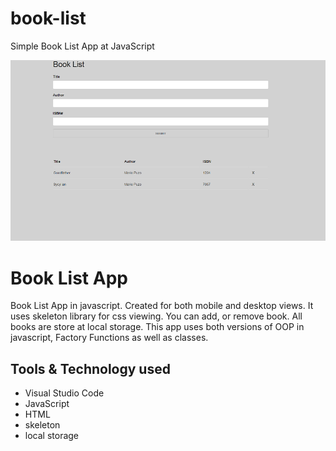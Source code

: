 # book-list
Simple Book List App at JavaScript


![Book List App](img/github-main.png)
# Book List App

Book List App in javascript. Created for both mobile and desktop views. It uses skeleton library for css viewing.
You can add, or remove book. All books are store at local storage. This app uses both versions of OOP in javascript, 
Factory Functions as well as classes.

## Tools & Technology used

- Visual Studio Code
- JavaScript
- HTML 
- skeleton
- local storage
